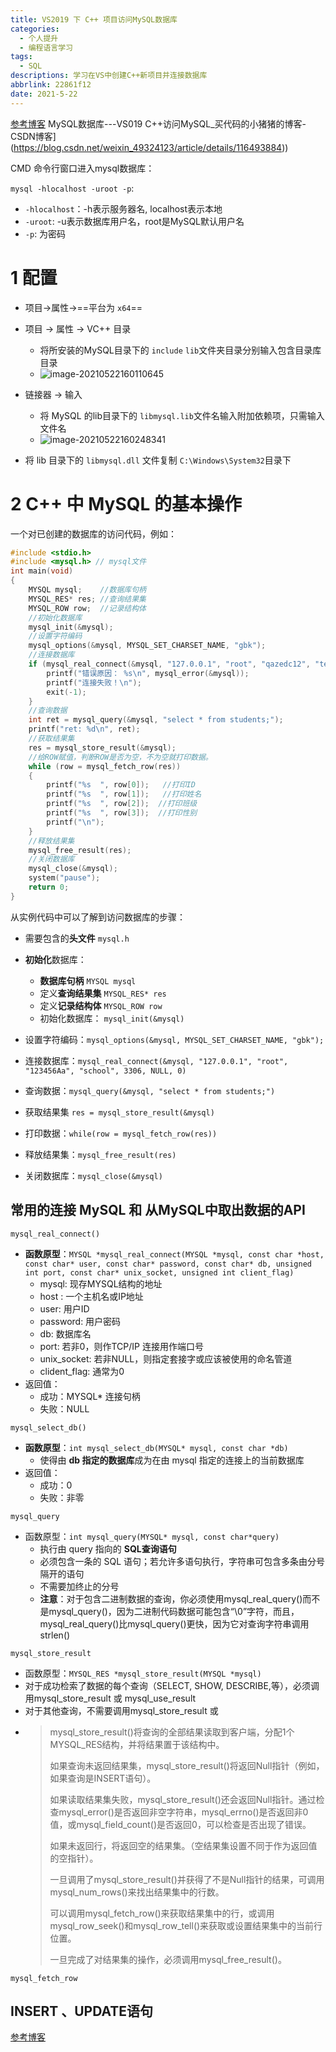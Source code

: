 ```yaml
---
title: VS2019 下 C++ 项目访问MySQL数据库
categories: 
  - 个人提升
  - 编程语言学习
tags:
  - SQL
descriptions: 学习在VS中创建C++新项目并连接数据库
abbrlink: 22861f12
date: 2021-5-22
---
```

[参考博客]([(5条消息)) MySQL数据库---VS019 C++访问MySQL_买代码的小猪猪的博客-CSDN博客](https://blog.csdn.net/weixin_49324123/article/details/116493884))

CMD 命令行窗口进入mysql数据库：

`mysql -hlocalhost -uroot -p`:

* `-hlocalhost`：-h表示服务器名, localhost表示本地
* `-uroot`: -u表示数据库用户名，root是MySQL默认用户名
* `-p`: 为密码

# 1 配置

* 项目->属性->==平台为 `x64`==
* 项目 -> 属性 -> VC++ 目录

  * 将所安装的MySQL目录下的 `include` `lib`文件夹目录分别输入包含目录库目录
  * ![image-20210522160110645](E:\Hexo\Blog\source\_posts\VS2019-C++-MySQL.assets\image-20210522160110645.png)
* 链接器 -> 输入

  * 将 MySQL 的lib目录下的 `libmysql.lib`文件名输入附加依赖项，只需输入文件名
  * ![image-20210522160248341](E:\Hexo\Blog\source\_posts\VS2019-C++-MySQL.assets\image-20210522160248341.png)
* 将 lib 目录下的 `libmysql.dll` 文件复制 `C:\Windows\System32`目录下

# 2 C++ 中 MySQL 的基本操作

一个对已创建的数据库的访问代码，例如：

```c++
#include <stdio.h>
#include <mysql.h> // mysql文件
int main(void)
{
	MYSQL mysql;    //数据库句柄
	MYSQL_RES* res; //查询结果集
	MYSQL_ROW row;  //记录结构体
	//初始化数据库
	mysql_init(&mysql);
	//设置字符编码
	mysql_options(&mysql, MYSQL_SET_CHARSET_NAME, "gbk");
	//连接数据库
	if (mysql_real_connect(&mysql, "127.0.0.1", "root", "qazedc12", "test", 3306, NULL, 0) == NULL) {
		printf("错误原因： %s\n", mysql_error(&mysql));
		printf("连接失败！\n");
		exit(-1);
	}
	//查询数据
	int ret = mysql_query(&mysql, "select * from students;");
	printf("ret: %d\n", ret);
	//获取结果集
	res = mysql_store_result(&mysql);
	//给ROW赋值，判断ROW是否为空，不为空就打印数据。
	while (row = mysql_fetch_row(res))
	{
		printf("%s  ", row[0]);   //打印ID
		printf("%s  ", row[1]);   //打印姓名
		printf("%s  ", row[2]);  //打印班级
		printf("%s  ", row[3]);  //打印性别
		printf("\n");
	}
	//释放结果集
	mysql_free_result(res);
	//关闭数据库
	mysql_close(&mysql);
	system("pause");
	return 0;
}

```

从实例代码中可以了解到访问数据库的步骤：

* 需要包含的**头文件** `mysql.h`
* **初始化**数据库：

  * **数据库句柄** `MYSQL mysql`
  * 定义**查询结果集** `MYSQL_RES* res`
  * 定义**记录结构体** `MYSQL_ROW row`
  * 初始化数据库： `mysql_init(&mysql)`
* 设置字符编码：`mysql_options(&mysql, MYSQL_SET_CHARSET_NAME, "gbk");`
* 连接数据库：`mysql_real_connect(&mysql, "127.0.0.1", "root", "123456Aa", "school", 3306, NULL, 0)`
* 查询数据：`mysql_query(&mysql, "select * from students;")`
* 获取结果集 `res = mysql_store_result(&mysql)`
* 打印数据：`while(row = mysql_fetch_row(res))`
* 释放结果集：`mysql_free_result(res)`
* 关闭数据库：`mysql_close(&mysql)`

## 常用的连接 MySQL 和 从MySQL中取出数据的API

`mysql_real_connect()`

* **函数原型**：`MYSQL *mysql_real_connect(MYSQL *mysql, const char *host, const char* user, const char* password, const char* db, unsigned int port, const char* unix_socket, unsigned int client_flag)`
  * mysql: 现存MYSQL结构的地址
  * host : 一个主机名或IP地址
  * user: 用户ID
  * password: 用户密码
  * db: 数据库名
  * port: 若非0，则作TCP/IP 连接用作端口号
  * unix_socket: 若非NULL，则指定套接字或应该被使用的命名管道
  * clident_flag: 通常为0
* 返回值：
  * 成功：MYSQL* 连接句柄
  * 失败：NULL

`mysql_select_db()`

* **函数原型**：`int mysql_select_db(MYSQL* mysql, const char *db)`
  * 使得由 **db 指定的数据库**成为在由 mysql 指定的连接上的当前数据库
* 返回值：
  * 成功：0
  * 失败：非零

`mysql_query`

* 函数原型：`int mysql_query(MYSQL* mysql, const char*query)`
  * 执行由 query 指向的 **SQL查询语句**
  * 必须包含一条的 SQL 语句；若允许多语句执行，字符串可包含多条由分号隔开的语句
  * 不需要加终止的分号
  * **注意**：对于包含二进制数据的查询，你必须使用mysql_real_query()而不是mysql_query()，因为二进制代码数据可能包含“\0”字符，而且，mysql_real_query()比mysql_query()更快，因为它对查询字符串调用strlen()

`mysql_store_result`

* 函数原型：`MYSQL_RES *mysql_store_result(MYSQL *mysql)`
* 对于成功检索了数据的每个查询（SELECT, SHOW, DESCRIBE,等），必须调用mysql_store_result 或 mysql_use_result
* 对于其他查询，不需要调用mysql_store_result 或
* > mysql_store_result()将查询的全部结果读取到客户端，分配1个MYSQL_RES结构，并将结果置于该结构中。
  >
  > 如果查询未返回结果集，mysql_store_result()将返回Null指针（例如，如果查询是INSERT语句）。
  >
  > 如果读取结果集失败，mysql_store_result()还会返回Null指针。通过检查mysql_error()是否返回非空字符串，mysql_errno()是否返回非0值，或mysql_field_count()是否返回0，可以检查是否出现了错误。
  >
  > 如果未返回行，将返回空的结果集。（空结果集设置不同于作为返回值的空指针）。
  >
  > 一旦调用了mysql_store_result()并获得了不是Null指针的结果，可调用mysql_num_rows()来找出结果集中的行数。
  >
  > 可以调用mysql_fetch_row()来获取结果集中的行，或调用mysql_row_seek()和mysql_row_tell()来获取或设置结果集中的当前行位置。
  >
  > 一旦完成了对结果集的操作，必须调用mysql_free_result()。
  >

`mysql_fetch_row`

## INSERT 、UPDATE语句

[参考博客](https://www.cnblogs.com/fnlingnzb-learner/p/5829556.htmls)
